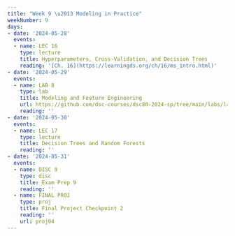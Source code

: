 ```yaml
---
title: "Week 9 \u2013 Modeling in Practice"
weekNumber: 9
days:
- date: '2024-05-28'
  events:
  - name: LEC 16
    type: lecture
    title: Hyperparameters, Cross-Validation, and Decision Trees
    reading: '[Ch. 16](https://learningds.org/ch/16/ms_intro.html)'
- date: '2024-05-29'
  events:
  - name: LAB 8
    type: lab
    title: Modeling and Feature Engineering
    url: https://github.com/dsc-courses/dsc80-2024-sp/tree/main/labs/lab08
    reading: ''
- date: '2024-05-30'
  events:
  - name: LEC 17
    type: lecture
    title: Decision Trees and Random Forests
    reading: ''
- date: '2024-05-31'
  events:
  - name: DISC 9
    type: disc
    title: Exam Prep 9
    reading: ''
  - name: FINAL PROJ
    type: proj
    title: Final Project Checkpoint 2
    reading: ''
    url: proj04
---
```

